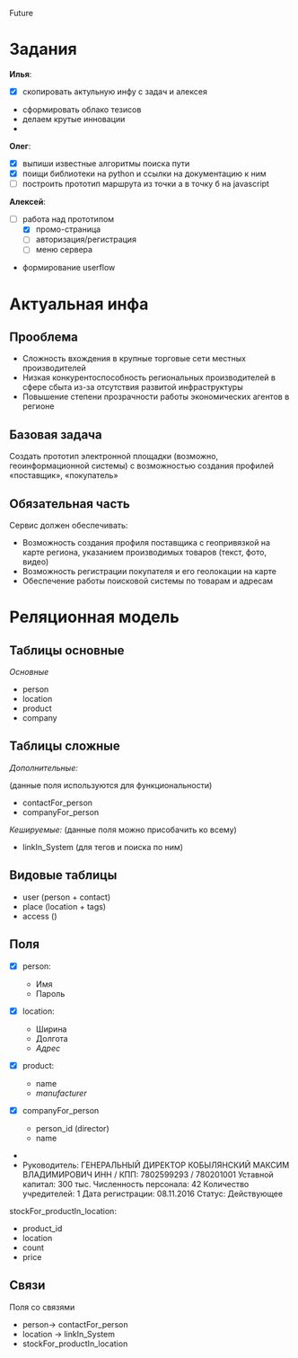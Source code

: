 Future

# Задания

**Илья**:
- [x] скопировать актульную инфу с задач и алексея
-  сформировать облако тезисов
- делаем крутые инновации
- 

**Олег**:
- [x] выпиши известные алгоритмы поиска пути
- [x] поищи библиотеки на python и ссылки на документацию к ним
- [ ] построить прототип маршрута из точки а в точку б на javascript

**Алексей**:

- [ ] работа над прототипом 
  - [x] промо-страница
  - [ ] авторизация/регистрация
  - [ ] меню сервера
- формирование userflow

# Актуальная инфа

## Прооблема
- Сложность вхождения в крупные торговые сети местных
производителей
- Низкая конкурентоспособность региональных производителей в
сфере сбыта из-за отсутствия развитой инфраструктуры
- Повышение степени прозрачности работы экономических
агентов в регионе

## Базовая задача
Создать прототип электронной площадки (возможно,
геоинформационной системы) с возможностью создания профилей
«поставщик», «покупатель»

## Обязательная часть
Сервис должен обеспечивать:
- Возможность создания профиля поставщика с геопривязкой на
карте региона, указанием производимых товаров (текст, фото,
видео)
- Возможность регистрации покупателя и его геолокации на карте
- Обеспечение работы поисковой системы по товарам и адресам

# Реляционная модель

## Таблицы основные

*Основные*
- person
- location
- product
- company

## Таблицы сложные
*Дополнительные:*

(данные поля используются для функциональности)

- contactFor_person
- companyFor_person

*Кешируемые:*
(данные поля можно присобачить ко всему)
- linkIn_System (для тегов и поиска по ним)

## Видовые таблицы

- user (person + contact)
- place (location + tags)
- access ()


## Поля

- [x] person:
  - Имя
  - Пароль

- [x] location:
  - Ширина
  - Долгота
  - *Адрес*

- [x] product:
  - name
  - *manufacturer*

- [x] companyFor_person
  - person_id (director)
  - name
- 
- Руководитель:	ГЕНЕРАЛЬНЫЙ ДИРЕКТОР КОБЫЛЯНСКИЙ МАКСИМ ВЛАДИМИРОВИЧ
ИНН / КПП:	7802599293 / 780201001
Уставной капитал:	300 тыс.
Численность персонала:	42
Количество учредителей:	1
Дата регистрации:	08.11.2016
Статус:	Действующее


stockFor_productIn_location:
- product_id
- location
- count
- price


## Связи

Поля со связями
- person-> contactFor_person
- location -> linkIn_System
- stockFor_productIn_location
